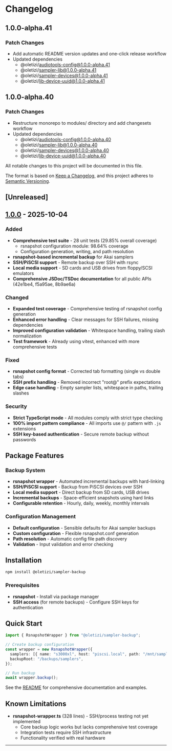 # Changelog

## 1.0.0-alpha.41

### Patch Changes

- Add automatic README version updates and one-click release workflow
- Updated dependencies
  - @oletizi/audiotools-config@1.0.0-alpha.41
  - @oletizi/sampler-lib@1.0.0-alpha.41
  - @oletizi/sampler-devices@1.0.0-alpha.41
  - @oletizi/lib-device-uuid@1.0.0-alpha.41

## 1.0.0-alpha.40

### Patch Changes

- Restructure monorepo to modules/ directory and add changesets workflow
- Updated dependencies
  - @oletizi/audiotools-config@1.0.0-alpha.40
  - @oletizi/sampler-lib@1.0.0-alpha.40
  - @oletizi/sampler-devices@1.0.0-alpha.40
  - @oletizi/lib-device-uuid@1.0.0-alpha.40

All notable changes to this project will be documented in this file.

The format is based on [Keep a Changelog](https://keepachangelog.com/en/1.1.0/),
and this project adheres to [Semantic Versioning](https://semver.org/spec/v2.0.0.html).

## [Unreleased]

## [1.0.0] - 2025-10-04

### Added

- **Comprehensive test suite** - 28 unit tests (29.85% overall coverage)
  - rsnapshot configuration module: 98.64% coverage
  - Configuration generation, writing, and path resolution
- **rsnapshot-based incremental backup** for Akai samplers
- **SSH/PiSCSI support** - Remote backup over SSH with rsync
- **Local media support** - SD cards and USB drives from floppy/SCSI emulators
- **Comprehensive JSDoc/TSDoc documentation** for all public APIs (42e1be4, f5a95ae, 8b9ae6a)

### Changed

- **Expanded test coverage** - Comprehensive testing of rsnapshot config generation
- **Enhanced error handling** - Clear messages for SSH failures, missing dependencies
- **Improved configuration validation** - Whitespace handling, trailing slash normalization
- **Test framework** - Already using vitest, enhanced with more comprehensive tests

### Fixed

- **rsnapshot config format** - Corrected tab formatting (single vs double tabs)
- **SSH prefix handling** - Removed incorrect "root@" prefix expectations
- **Edge case handling** - Empty sampler lists, whitespace in paths, trailing slashes

### Security

- **Strict TypeScript mode** - All modules comply with strict type checking
- **100% import pattern compliance** - All imports use `@/` pattern with `.js` extensions
- **SSH key-based authentication** - Secure remote backup without passwords

## Package Features

### Backup System

- **rsnapshot wrapper** - Automated incremental backups with hard-linking
- **SSH/PiSCSI support** - Backup from PiSCSI devices over SSH
- **Local media support** - Direct backup from SD cards, USB drives
- **Incremental backups** - Space-efficient snapshots using hard links
- **Configurable retention** - Hourly, daily, weekly, monthly intervals

### Configuration Management

- **Default configuration** - Sensible defaults for Akai sampler backups
- **Custom configuration** - Flexible rsnapshot.conf generation
- **Path resolution** - Automatic config file path discovery
- **Validation** - Input validation and error checking

## Installation

```bash
npm install @oletizi/sampler-backup
```

### Prerequisites

- **rsnapshot** - Install via package manager
- **SSH access** (for remote backups) - Configure SSH keys for authentication

## Quick Start

```typescript
import { RsnapshotWrapper } from "@oletizi/sampler-backup";

// Create backup configuration
const wrapper = new RsnapshotWrapper({
  samplers: [{ name: "s3000xl", host: "piscsi.local", path: "/mnt/sampler" }],
  backupRoot: "/backups/samplers",
});

// Run backup
await wrapper.backup();
```

See the [README](./README.md) for comprehensive documentation and examples.

## Known Limitations

- **rsnapshot-wrapper.ts** (328 lines) - SSH/process testing not yet implemented
  - Core backup logic works but lacks comprehensive test coverage
  - Integration tests require SSH infrastructure
  - Functionality verified with real hardware

---

[1.0.0]: https://github.com/oletizi/audio-tools/releases/tag/sampler-backup-v1.0.0
